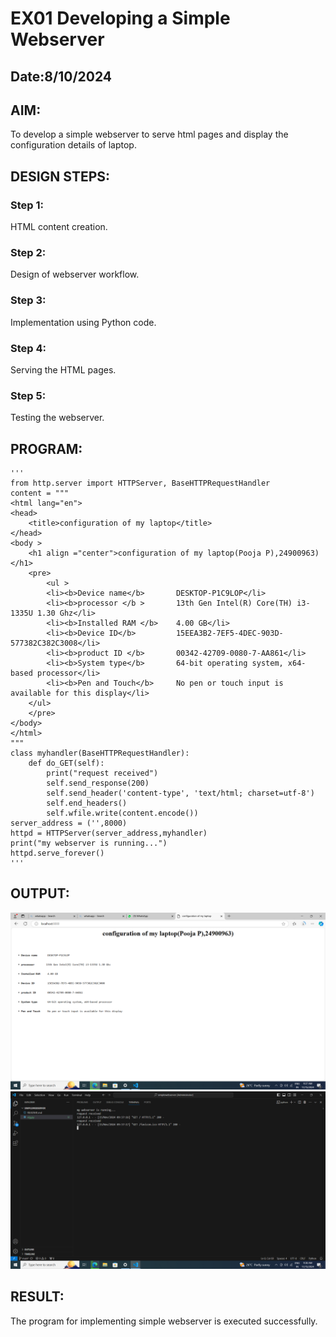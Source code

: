 # EX01 Developing a Simple Webserver
## Date:8/10/2024

## AIM:
To develop a simple webserver to serve html pages and display the configuration details of laptop.

## DESIGN STEPS:
### Step 1: 
HTML content creation.

### Step 2:
Design of webserver workflow.

### Step 3:
Implementation using Python code.

### Step 4:
Serving the HTML pages.

### Step 5:
Testing the webserver.

## PROGRAM:
    '''
    from http.server import HTTPServer, BaseHTTPRequestHandler
    content = """
    <html lang="en">
    <head>
        <title>configuration of my laptop</title>
    </head>
    <body >
        <h1 align ="center">configuration of my laptop(Pooja P),24900963)</h1>
        <pre>
            <ul >
            <li><b>Device name</b>       DESKTOP-P1C9LOP</li>
            <li><b>processor </b >       13th Gen Intel(R) Core(TH) i3-1335U 1.30 Ghz</li>
            <li><b>Installed RAM </b>    4.00 GB</li>
            <li><b>Device ID</b>         15EEA3B2-7EF5-4DEC-903D-577382C382C3008</li>
            <li><b>product ID </b>       00342-42709-0080-7-AA861</li>
            <li><b>System type</b>       64-bit operating system, x64-based processor</li>
            <li><b>Pen and Touch</b>     No pen or touch input is available for this display</li>
        </ul>
        </pre>
    </body>
    </html>
    """
    class myhandler(BaseHTTPRequestHandler):
        def do_GET(self):
            print("request received")
            self.send_response(200)
            self.send_header('content-type', 'text/html; charset=utf-8')
            self.end_headers()
            self.wfile.write(content.encode())
    server_address = ('',8000)
    httpd = HTTPServer(server_address,myhandler)
    print("my webserver is running...")
    httpd.serve_forever()
    '''

## OUTPUT:
![alt text](<Screenshot (6).png>)
![alt text](<Screenshot (7).png>)
## RESULT:
The program for implementing simple webserver is executed successfully.
